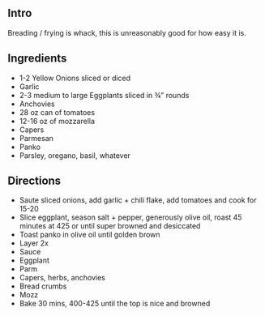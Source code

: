 ## Intro
Breading / frying is whack, this is unreasonably good for how easy it is.

## Ingredients
- 1-2 Yellow Onions sliced or diced
- Garlic
- 2-3 medium to large Eggplants sliced in ¾” rounds
- Anchovies
- 28 oz can of tomatoes
- 12-16 oz of mozzarella
- Capers
- Parmesan
- Panko
- Parsley, oregano, basil, whatever

## Directions
- Saute sliced onions, add garlic + chili flake, add tomatoes and cook for 15-20
- Slice eggplant, season salt + pepper, generously olive oil, roast 45 minutes at 425 or until super browned and desiccated
- Toast panko in olive oil until golden brown
- Layer 2x
- Sauce
- Eggplant
- Parm
- Capers, herbs, anchovies
- Bread crumbs
- Mozz
- Bake 30 mins, 400-425 until the top is nice and browned
